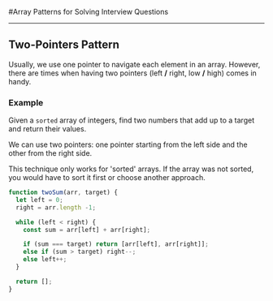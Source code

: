 #Array Patterns for Solving Interview Questions

___
## Two-Pointers Pattern

Usually, we use one pointer to navigate each element in an array.
However, there are times when having two pointers (left **/** right, low **/** high) comes in handy.


### Example
Given a `sorted` array of integers, find two numbers that add up to a target and return their values.

We can use two pointers: one pointer starting from the left side and the other from the right side.

This technique only works for 'sorted' arrays. If the array was not sorted, you would have to sort it first or choose another approach.

```jsx
function twoSum(arr, target) {
  let left = 0;
  right = arr.length -1;

  while (left < right) {
    const sum = arr[left] + arr[right];

    if (sum === target) return [arr[left], arr[right]];
    else if (sum > target) right--;
    else left++;
  }

  return [];
}

```
